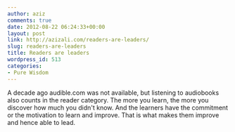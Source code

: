 ```yaml
---
author: aziz
comments: true
date: 2012-08-22 06:24:33+00:00
layout: post
link: http://azizali.com/readers-are-leaders/
slug: readers-are-leaders
title: Readers are leaders
wordpress_id: 513
categories:
- Pure Wisdom
---
```


A decade ago audible.com was not available, but listening to audiobooks also counts in the reader category. The more you learn, the more you discover how much you didn't know. And the learners have the commitment or the motivation to learn and improve. That is what makes them improve and hence able to lead.
